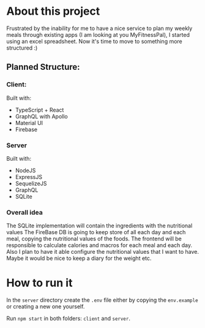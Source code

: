 # About this project

Frustrated by the inability for me to have a nice service to plan my weekly meals through existing apps (I am looking at you MyFitnessPal), I started using an excel spreadsheet.
Now it's time to move to something more structured :)

## Planned Structure:

### Client:

Built with:

- TypeScript + React
- GraphQL with Apollo
- Material UI
- Firebase

### Server

Built with:

- NodeJS
- ExpressJS
- SequelizeJS
- GraphQL
- SQLite

### Overall idea

The SQLite implementation will contain the ingredients with the nutritional values
The FireBase DB is going to keep store of all each day and each meal, copying the nutritional values of the foods.
The frontend will be responsible to calculate calories and macros for each meal and each day.
Also I plan to have it able configure the nutritional values that I want to have.
Maybe it would be nice to keep a diary for the weight etc.

# How to run it

In the `server` directory create the `.env` file either by copying the `env.example` or creating a new one yourself.

Run `npm start` in both folders: `client` and `server`.
